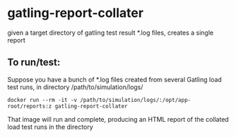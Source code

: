 # gatling-report-collater
given a target directory of gatling test result *.log files, creates a single report


## To run/test:

Suppose you have a bunch of *.log files created from several Gatling load test runs, in directory /path/to/simulation/logs/

```
docker run --rm -it -v /path/to/simulation/logs/:/opt/app-root/reports:z gatling-report-collater
```

That image will run and complete, producing an HTML report of the collated load test runs in the directory
